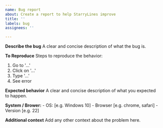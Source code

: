 ```yaml
---
name: Bug report
about: Create a report to help StarryLines improve
title: ''
labels: bug
assignees: ''

---
```


**Describe the bug**
A clear and concise description of what the bug is.

**To Reproduce**
Steps to reproduce the behavior:
1. Go to '...'
2. Click on '...'
3. Type '...'
4. See error

**Expected behavior**
A clear and concise description of what you expected to happen.

**System / Brower:**
    - OS: [e.g. Windows 10]
    - Browser [e.g. chrome, safari]
    - Version [e.g. 22]

**Additional context**
Add any other context about the problem here.
